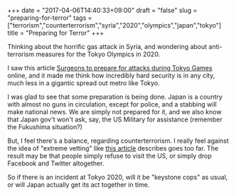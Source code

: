 +++
date = "2017-04-06T14:40:33+09:00"
draft = "false"
slug = "preparing-for-terror"
tags = ["terrorism","counterterrorism","syria","2020","olympics","japan","tokyo"]
title = "Preparing for Terror"
+++

Thinking about the horrific gas attack in Syria, and wondering about anti-terrorism measures for the Tokyo Olympics in 2020.

<!--more-->

I saw this article [Surgeons to prepare for attacks during Tokyo Games](http://the-japan-news.com/news/article/0003621710) online, and it made me think how incredibly hard security is in any city, much less in a gigantic spread out metro like Tokyo. 

I was glad to see that some preparation is being done. Japan is a country with almost no guns in circulation, except for police, and a stabbing will make national news. We are simply not prepared for it, and we also know that Japan gov't won't ask, say, the US Military for assistance (remember the Fukushima situation?)

But, I feel there's a balance, regarding counterterrorism. I really feel against the idea of "extreme vetting" like [this article](https://www.theguardian.com/us-news/2017/apr/04/trump-extreme-vetting-visitors-to-us-share-contacts-passwords) describes goes too far. The result may be that people simply refuse to visit the US, or simply drop Facebook and Twitter altogether. 

So if there is an incident at Tokyo 2020, will it be "keystone cops" as usual, or will Japan actually get its act together in time. 




